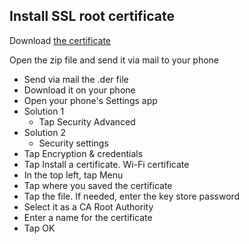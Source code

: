 
## Install SSL root certificate 

Download [the certificate](http://www.local.test/api/certificates/ca.der)

Open the zip file and send it via mail to your phone

* Send via mail the .der file
* Download it on your phone
* Open your phone's Settings app
* Solution 1
    * Tap Security Advanced
* Solution 2
    * Security settings
* Tap Encryption & credentials
* Tap Install a certificate. Wi-Fi certificate
* In the top left, tap Menu
* Tap where you saved the certificate
* Tap the file. If needed, enter the key store password
* Select it as a CA Root Authority
* Enter a name for the certificate
* Tap OK
